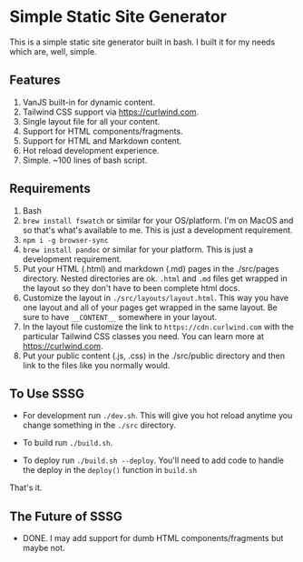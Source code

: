 # Simple Static Site Generator

This is a simple static site generator built in bash. I built it for my needs which are, well, simple.

## Features

1. VanJS built-in for dynamic content.
2. Tailwind CSS support via https://curlwind.com.
3. Single layout file for all your content.
4. Support for HTML components/fragments.
5. Support for HTML and Markdown content.
6. Hot reload development experience.
7. Simple. ~100 lines of bash script.

## Requirements

1. Bash
2. `brew install fswatch` or similar for your OS/platform. I'm on MacOS and so that's what's available to me. This is just a development requirement.
3. `npm i -g browser-sync`
4. `brew install pandoc` or similar for your platform. This is just a development requirement.
5. Put your HTML (.html) and markdown (.md) pages in the ./src/pages directory. Nested directories are ok. `.html` and `.md` files get wrapped in the layout so they don't have to been complete html docs.
6. Customize the layout in `./src/layouts/layout.html`. This way you have one layout and all of your pages get wrapped in the same layout. Be sure to have `__CONTENT__` somewhere in your layout.
7. In the layout file customize the link to `https://cdn.curlwind.com` with the particular Tailwind CSS classes you need. You can learn more at https://curlwind.com.
8. Put your public content (.js, .css) in the ./src/public directory and then link to the files like you normally would.

## To Use SSSG

- For development run `./dev.sh`. This will give you hot reload anytime you change something in the `./src` directory.

- To build run `./build.sh`.

- To deploy run `./build.sh --deploy`. You'll need to add code to handle the deploy in the `deploy()` function in `build.sh`

That's it.

## The Future of SSSG

- DONE. I may add support for dumb HTML components/fragments but maybe not.


